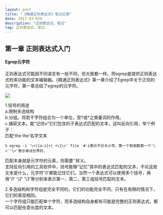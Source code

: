 ```yaml
---
layout: post
title: "《精通正则表达式》笔记记录"
date: 2017-03-029 
description: "正则表达式，笔记"
tag: 正则表达式，笔记
---  
```


## 第一章 正则表达式入门

#### Egrep元字符

正则表达式可能因不同语言有一些不同，但大致都一样。而egrep是提供正则表达式检索功能的文本编辑器。《精通正则表达式》第一章介绍了Egrep中关于正则的元字符，第一章总结了egrep的元字符。

 ![](https://github.com/pangkanghua/pangkanghua.github.io/blob/master/images/posts/egrep/egrep01.jpg)  

1.括号的用途  
  a.限制多选结构  
  b.分组。将若干字符组合为一个单位，受?或*之类量词的作用。  
  c.捕获文本。能“记住u”它们包含的子表达式匹配的文本，这叫反向引用，举个例子：  
  匹配'the the'名字文本

    % egrep -i '\<([a-z]+) +\1\>' file  #-i表示不分大小写，第一个和倒数第一个'\<''\>'表示单词分界符，  

  匹配本身就是元字符的元素，则需要'\'转义。  
  支持反向引用的工具软件中，括号能够“记忆”其中的表达式匹配的文本，不论这些文本是什么，元字符'\1'都能记住它们。当然一个表达式可以使用多个括号，再用'\1' '\2' '\3'等分别来表示第一、第二、第三组括号匹配的文本。  

2.多选结构和字符组是完全不同的，它们的功能完全不同，只有在有限的情况下，它们的表现相同。  
一个字符组只能匹配单个字符，而多选结构自身都有可能是完整的正则表达式，都可以匹配任意长度的文本。




